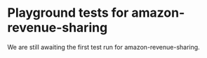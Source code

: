# Playground tests for amazon-revenue-sharing
We are still awaiting the first test run for amazon-revenue-sharing.
